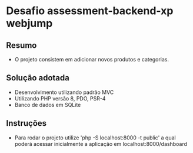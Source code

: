 # Desafio assessment-backend-xp webjump

## Resumo
- O projeto consistem em adicionar novos produtos e categorias.

## Solução adotada
- Desenvolvimento utilizando padrão MVC
- Utilizando PHP versão 8, PDO, PSR-4
- Banco de dados em SQLite

## Instruções
- Para rodar o projeto utilize 'php -S localhost:8000 -t public' a qual poderá acessar inicialmente a aplicação em localhost:8000/dashboard

